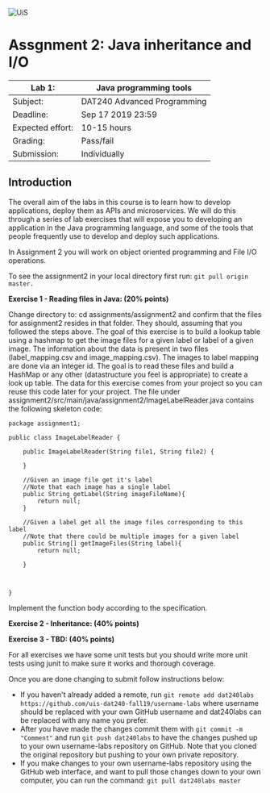 ![UiS](https://www.uis.no/getfile.php/13391907/Biblioteket/Logo%20og%20veiledninger/UiS_liggende_logo_liten.png)

# Assgnment 2: Java inheritance and I/O

| Lab 1:		| Java programming tools		|
| -------------------- 	| ------------------------------------- |
| Subject: 		| DAT240 Advanced Programming 		|
| Deadline:		| Sep 17 2019 23:59			|
| Expected effort:	| 10-15 hours 				|
| Grading: 		| Pass/fail 				|
| Submission: 		| Individually				|


## Introduction

The overall aim of the labs in this course is to learn how to develop applications,
deploy them as APIs and microservices. We will do this through a series of
lab exercises that will expose you to developing an application in the Java programming language, and some of
the tools that people frequently use to develop and deploy such applications. 

In Assignment 2 you will work on object oriented programming and File I/O operations.



To see the assignment2 in your local directory first run:
```git pull origin master.```



**Exercise 1 - Reading files in Java: (20% points)**

Change directory to: cd assignments/assignment2 and confirm that the files for assignment2 resides in that folder. They should, assuming that you followed the steps above. The goal of this exercise is to build a lookup table using a hashmap to get the image files for a given label or label of a given image. The information about the data is present in two files (label_mapping.csv and image_mapping.csv). The images to label mapping are done via an integer id. The goal is to read these files and build a HashMap or any other (datastructure you feel is appropriate) to create a look up table. The data for this exercise comes from your project so you can reuse this code later for your project. The file under assignment2/src/main/java/assignment2/ImageLabelReader.java contains the following skeleton code:

```
package assignment1;

public class ImageLabelReader {

	public ImageLabelReader(String file1, String file2) {
		
	}
     	
	//Given an image file get it's label
	//Note that each image has a single label
	public String getLabel(String imageFileName){
		return null;
	}
	
	//Given a label get all the image files corresponding to this label
	//Note that there could be multiple images for a given label
	public String[] getImageFiles(String label){
		return null;
	
	}
	
	
	
}

```

 Implement the function body according to the specification. 
 
 **Exercise 2 - Inheritance: (40% points)**
 

 
  **Exercise 3 - TBD: (40% points)**
 
 
  
For all exercises we have some unit tests but you should write more unit tests using junit to make sure it works and thorough coverage.

Once you are done changing to submit follow instructions below:

- If you haven't already added a remote, run ```git remote add dat240labs https://github.com/uis-dat240-fall19/username-labs``` where username should be replaced with your own GitHub username and dat240labs can be replaced with any name you prefer.
- After you have made the changes commit them with ```git commit -m "Comment"``` and run ```git push dat240labs``` to have the changes pushed up to your own username-labs repository on GitHub. Note that you cloned the original repository but pushing to your own private repository.
- If you make changes to your own username-labs repository using the GitHub web interface, and want to pull those changes down to your own computer, you can run the command:
```git pull dat240labs master```
